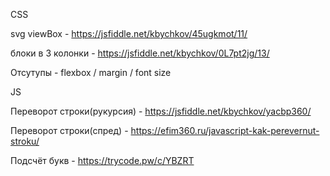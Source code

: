 CSS 

svg viewBox - https://jsfiddle.net/kbychkov/45ugkmot/11/

блоки в 3 колонки - https://jsfiddle.net/kbychkov/0L7pt2jg/13/

Отсутупы - flexbox / margin / font size

JS 

Переворот строки(рукурсия) - https://jsfiddle.net/kbychkov/yacbp360/

Переворот строки(спред) - https://efim360.ru/javascript-kak-perevernut-stroku/

Подсчёт букв - https://trycode.pw/c/YBZRT
